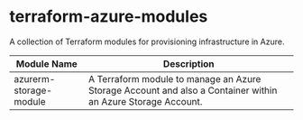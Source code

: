 # terraform-azure-modules
A collection of Terraform modules for provisioning infrastructure in Azure.

| Module Name | Description | 
|-------------|-------------|
| azurerm-storage-module | A Terraform module to manage an Azure Storage Account and also a Container within an Azure Storage Account. | 

